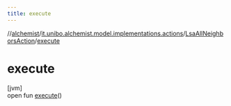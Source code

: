 ```yaml
---
title: execute
---
```

//[alchemist](../../../index.html)/[it.unibo.alchemist.model.implementations.actions](../index.html)/[LsaAllNeighborsAction](index.html)/[execute](execute.html)



# execute



[jvm]\
open fun [execute](execute.html)()




